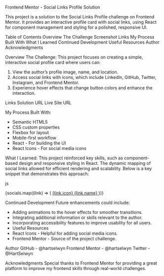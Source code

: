 Frontend Mentor - Social Links Profile Solution

This project is a solution to the Social Links Profile challenge on Frontend Mentor. It provides an interactive profile card with social links, using React for component management and styling for a polished, responsive UI.

Table of Contents
Overview
The Challenge
Screenshot
Links
My Process
Built With
What I Learned
Continued Development
Useful Resources
Author
Acknowledgments

Overview
The Challenge:
This project focuses on creating a simple, interactive social profile card where users can:
1. View the author’s profile image, name, and location.
2. Access social links with icons, which include LinkedIn, GitHub, Twitter, Instagram, and Frontend Mentor.
3. Experience hover effects that change button colors and enhance the interaction.

Links
Solution URL
Live Site URL

My Process
Built With:
- Semantic HTML5
- CSS custom properties
- Flexbox for layout
- Mobile-first workflow
- React - For building the UI
- React Icons - For social media icons

What I Learned:
This project reinforced key skills, such as component-based design and responsive styling in React. The dynamic mapping of social links allowed for efficient rendering and scalability. Below is a key snippet that demonstrates this approach:

js
<div className="social_links">
  {socials.map((link) => (
    <a
      key={link.id}
      href={link.url}
      target="_blank"
      rel="noopener noreferrer"
    >
      {link.icon}
      {link.name}
    </a>
  ))}
</div>

Continued Development
Future enhancements could include:
- Adding animations to the hover effects for smoother transitions.
- Integrating additional information or skills relevant to the author.
- Incorporating accessibility features to improve usability for all users.
- Useful Resources
- React Icons - Helpful for adding social media icons.
- Frontend Mentor - Source of the project challenge.

Author
GitHub - @hartselwyn
Frontend Mentor - @hartselwyn
Twitter - @HartSelwyn

Acknowledgments
Special thanks to Frontend Mentor for providing a great platform to improve my frontend skills through real-world challenges.